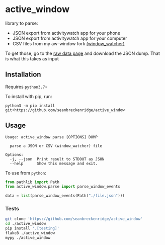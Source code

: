 # active_window

library to parse:

- JSON export from activitywatch app for your phone
- JSON export from activitywatch app for your computer
- CSV files from my aw-window fork [(window_watcher)](https://github.com/seanbreckenridge/aw-watcher-window)

To get those, go to the [raw data page](https://docs.activitywatch.net/en/latest/features/exporting-data.html) and download the JSON dump. That is what this takes as input

## Installation

Requires `python3.7+`

To install with pip, run:

```
python3 -m pip install git+https://github.com/seanbreckenridge/active_window
```

## Usage

```
Usage: active_window parse [OPTIONS] DUMP

  parse a JSON or CSV (window_watcher) file

Options:
  -j, --json  Print result to STDOUT as JSON
  --help      Show this message and exit.
```

To use from `python`:

```python
from pathlib import Path
from active_window.parse import parse_window_events

data = list(parse_window_events(Path("./file.json")))
```

### Tests

```bash
git clone 'https://github.com/seanbreckenridge/active_window'
cd ./active_window
pip install '.[testing]'
flake8 ./active_window
mypy ./active_window
```
